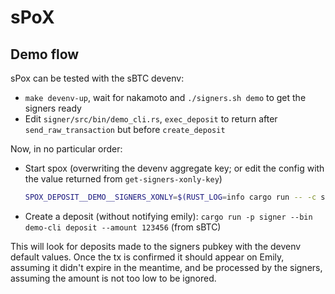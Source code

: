 # sPoX

## Demo flow

sPox can be tested with the sBTC devenv:
 - `make devenv-up`, wait for nakamoto and `./signers.sh demo` to get the signers ready
 - Edit `signer/src/bin/demo_cli.rs`, `exec_deposit` to return after `send_raw_transaction` but before `create_deposit`
 
Now, in no particular order:
 - Start spox (overwriting the devenv aggregate key; or edit the config with the value returned from `get-signers-xonly-key`)
    ```bash
    SPOX_DEPOSIT__DEMO__SIGNERS_XONLY=$(RUST_LOG=info cargo run -- -c src/config/default.toml get-signers-xonly-key) RUST_LOG=debug cargo run -- -c src/config/default.toml
    ```
 - Create a deposit (without notifying emily): `cargo run -p signer --bin demo-cli deposit --amount 123456` (from sBTC)

This will look for deposits made to the signers pubkey with the devenv default values. Once the tx is confirmed it should appear on Emily, assuming it didn't expire in the meantime, and be processed by the signers, assuming the amount is not too low to be ignored.
